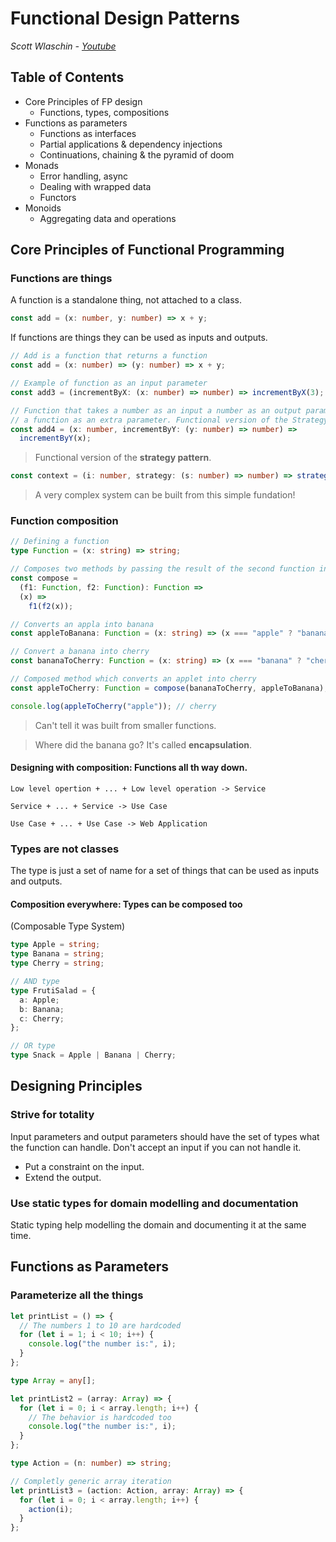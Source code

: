 # Functional Design Patterns

_Scott Wlaschin - [Youtube](https://youtu.be/srQt1NAHYC0)_

## Table of Contents

- Core Principles of FP design
  - Functions, types, compositions
- Functions as parameters
  - Functions as interfaces
  - Partial applications & dependency injections
  - Continuations, chaining & the pyramid of doom
- Monads
  - Error handling, async
  - Dealing with wrapped data
  - Functors
- Monoids
  - Aggregating data and operations

## Core Principles of Functional Programming

### Functions are things

A function is a standalone thing, not attached to a class.

```typescript
const add = (x: number, y: number) => x + y;
```

If functions are things they can be used as inputs and outputs.

```typescript
// Add is a function that returns a function
const add = (x: number) => (y: number) => x + y;

// Example of function as an input parameter
const add3 = (incrementByX: (x: number) => number) => incrementByX(3);

// Function that takes a number as an input a number as an output paramater and
// a function as an extra parameter. Functional version of the Strategy pattern.
const add4 = (x: number, incrementByY: (y: number) => number) =>
  incrementByY(x);
```

> Functional version of the **strategy pattern**.

```typescript
const context = (i: number, strategy: (s: number) => number) => strategy(i);
```

> A very complex system can be built from this simple fundation!

### Function composition

```typescript
// Defining a function
type Function = (x: string) => string;

// Composes two methods by passing the result of the second function into the firt one.
const compose =
  (f1: Function, f2: Function): Function =>
  (x) =>
    f1(f2(x));

// Converts an appla into banana
const appleToBanana: Function = (x: string) => (x === "apple" ? "banana" : x);

// Convert a banana into cherry
const bananaToCherry: Function = (x: string) => (x === "banana" ? "cherry" : x);

// Composed method which converts an applet into cherry
const appleToCherry: Function = compose(bananaToCherry, appleToBanana);

console.log(appleToCherry("apple")); // cherry
```

> Can't tell it was built from smaller functions.

> Where did the banana go? It's called **encapsulation**.

#### Designing with composition: Functions all th way down.

```
Low level opertion + ... + Low level operation -> Service

Service + ... + Service -> Use Case

Use Case + ... + Use Case -> Web Application
```

### Types are not classes

The type is just a set of name for a set of things that can be used as inputs and outputs.

#### Composition everywhere: Types can be composed too

(Composable Type System)

```typescript
type Apple = string;
type Banana = string;
type Cherry = string;

// AND type
type FrutiSalad = {
  a: Apple;
  b: Banana;
  c: Cherry;
};

// OR type
type Snack = Apple | Banana | Cherry;
```

## Designing Principles

### Strive for totality

Input parameters and output parameters should have the set of types what the
function can handle. Don't accept an input if you can not handle it.

- Put a constraint on the input.
- Extend the output.

### Use static types for domain modelling and documentation

Static typing help modelling the domain and documenting it at the same time.

## Functions as Parameters

### Parameterize all the things

```typescript
let printList = () => {
  // The numbers 1 to 10 are hardcoded
  for (let i = 1; i < 10; i++) {
    console.log("the number is:", i);
  }
};

type Array = any[];

let printList2 = (array: Array) => {
  for (let i = 0; i < array.length; i++) {
    // The behavior is hardcoded too
    console.log("the number is:", i);
  }
};

type Action = (n: number) => string;

// Completly generic array iteration
let printList3 = (action: Action, array: Array) => {
  for (let i = 0; i < array.length; i++) {
    action(i);
  }
};
```
